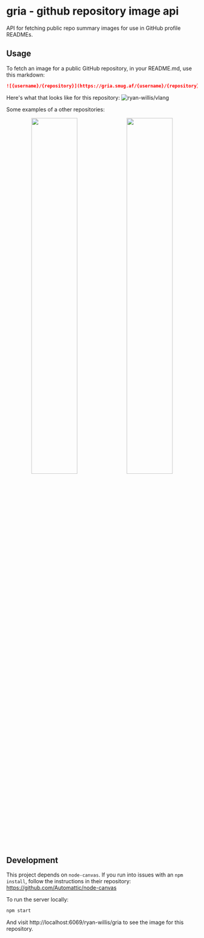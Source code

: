 # gria - github repository image api

API for fetching public repo summary images for use in GitHub profile READMEs.

## Usage

To fetch an image for a public GitHub repository, in your README.md, use this markdown:

```markdown
![{username}/{repository}](https://gria.smug.af/{username}/{repository})
```
Here's what that looks like for this repository:
![ryan-willis/vlang](https://gria.smug.af/ryan-willis/gria)

Some examples of a other repositories:

<div align="center">
  <a href="https://github.com/ryan-willis/icon-workshop"><img src="https://gria.smug.af/ryan-willis/icon-workshop?t=1" width="49%" /></a>
  <a href="https://github.com/ryan-willis/netivity"><img src="https://gria.smug.af/ryan-willis/netivity?t=2" width="49%"/></a>
</div>

## Development

This project depends on `node-canvas`. If you run into issues with an `npm install`, follow the instructions in their repository: https://github.com/Automattic/node-canvas

To run the server locally:

```bash
npm start
```

And visit http://localhost:6069/ryan-willis/gria to see the image for this repository.